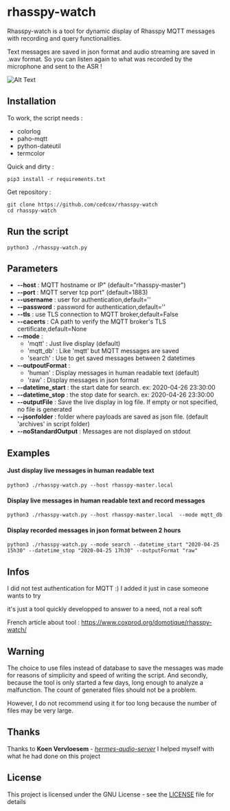 # rhasspy-watch

Rhasspy-watch is a tool for dynamic display of Rhasspy MQTT messages with recording and query functionalities.

Text messages are saved in json format and audio streaming are saved in .wav format. So you can listen again to what was recorded by the microphone and sent to the ASR ! 

![Alt Text](https://nsm09.casimages.com/img/2020/04/30//20043002134924155416769151.png)

## Installation
To work, the script needs :
* colorlog
* paho-mqtt
* python-dateutil
* termcolor

Quick and dirty :
```
pip3 install -r requirements.txt
```

Get repository :
```
git clone https://github.com/cedcox/rhasspy-watch
cd rhasspy-watch
```

## Run the script
```
python3 ./rhasspy-watch.py
```

## Parameters
* **--host**     : MQTT hostname or IP" (default="rhasspy-master")
* **--port**     : MQTT server tcp port" (default=1883)
* **--username** : user for authentication,default=''
* **--password** : password for authentication,default=''
* **--tls**      : use TLS connection to MQTT broker,default=False
* **--cacerts**  : CA path to verify the MQTT broker's TLS certificate,default=None
* **--mode**     :
  * 'mqtt'    : Just live display (default)
  * 'mqtt_db' : Like 'mqtt' but MQTT messages are saved
  * 'search'  : Use to get saved messages between 2 datetimes
* **--outpoutFormat** : 
  * 'human' : Display messages in human readable text (default)
  * 'raw'   : Display messages in json format
* **--datetime_start** : the start date for search. ex: 2020-04-26 23:30:00
* **--datetime_stop**  : the stop date for search. ex: 2020-04-26 23:30:00
* **--outputFile**     : Save the live display in log file. If empty or not specified, no file is generated
* **--jsonfolder**     : folder where payloads are saved as json file. (default 'archives' in script folder)
* **--noStandardOutput** : Messages are not displayed on stdout

## Examples
#### Just display live messages in human readable text
```
python3 ./rhasspy-watch.py --host rhasspy-master.local 
```

#### Display live messages in human readable text and record messages
```
python3 ./rhasspy-watch.py --host rhasspy-master.local  --mode mqtt_db
```

#### Display recorded messages in json format between 2 hours
```
python3 ./rhasspy-watch.py --mode search --datetime_start "2020-04-25 15h30" --datetime_stop "2020-04-25 17h30" --outputFormat "raw"
```

## Infos
I did not test authentication for MQTT :) I added it just in case someone wants to try

it's just a tool quickly developped to answer to a need, not a real soft

French article about tool : https://www.coxprod.org/domotique/rhasspy-watch/

## Warning
The choice to use files instead of database to save the messages was made for reasons of simplicity and speed of writing the script. 
And secondly, because the tool is only started a few days, long enough to analyze a malfunction. The count of generated files should not be a problem. 

However, I do not recommend using it for too long because the number of files may be very large.

## Thanks
Thanks to **Koen Vervloesem** - [*hermes-audio-server*](https://github.com/koenvervloesem/hermes-audio-server)
   I helped myself with what he had done on this project
   
## License

This project is licensed under the GNU License - see the [LICENSE](LICENSE) file for details
